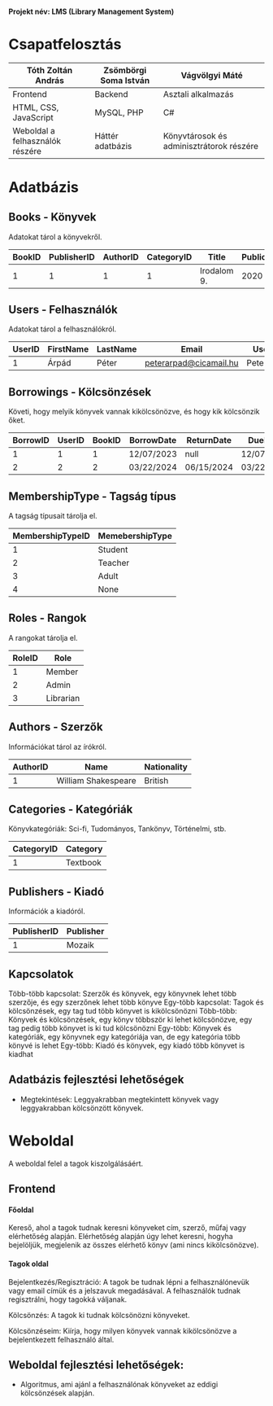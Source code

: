 #### Projekt név: LMS (Library Management System)

# Csapatfelosztás

| Tóth Zoltán András              | Zsömbörgi Soma István | Vágvölgyi Máté                           |
| ------------------------------- | --------------------- | ---------------------------------------- |
| Frontend                        | Backend               | Asztali alkalmazás                       |
| HTML, CSS, JavaScript           | MySQL, PHP            | C#                                       |
| Weboldal a felhasználók részére | Háttér adatbázis      | Könyvtárosok és adminisztrátorok részére |

# Adatbázis

## Books - Könyvek

Adatokat tárol a könyvekről.

| BookID | PublisherID | AuthorID | CategoryID | Title       | PublicationYear | ISBN | CopiesAvailable |
| ------ | ----------- | -------- | ---------- | ----------- | --------------- | ---- | --------------- |
| 1      | 1           | 1        | 1          | Irodalom 9. | 2020            | 1234 | 5               |
## Users - Felhasználók

Adatokat tárol a felhasználókról.

| UserID | FirstName | LastName | Email                  | Username     | Password         | MembershipTypeID | RoleID |
| ------ | --------- | -------- | ---------------------- | ------------ | ---------------- | ---------------- | ------ |
| 1      | Árpád     | Péter    | peterarpad@cicamail.hu | Peterarpad04 | !asdf123(sha512) | 1                | 1      |
## Borrowings - Kölcsönzések

Követi, hogy melyik könyvek vannak kikölcsönözve, és hogy kik kölcsönzik őket.

| BorrowID | UserID | BookID | BorrowDate | ReturnDate | DueDate    | IsReturned |
| -------- | ------ | ------ | ---------- | ---------- | ---------- | ---------- |
| 1        | 1      | 1      | 12/07/2023 | null       | 12/07/2024 | false      |
| 2        | 2      | 2      | 03/22/2024 | 06/15/2024 | 03/22/2025 | true       |
## MembershipType - Tagság típus

A tagság típusait tárolja el. 

| MembershipTypeID | MemebershipType |
| ---------------- | --------------- |
| 1                | Student         |
| 2                | Teacher         |
| 3                | Adult           |
| 4                | None            |
## Roles - Rangok

A rangokat tárolja el. 

| RoleID | Role      |
| ------ | --------- |
| 1      | Member    |
| 2      | Admin     |
| 3      | Librarian |
## Authors - Szerzők

Információkat tárol az írókról.

| AuthorID | Name                | Nationality |
| -------- | ------------------- | ----------- |
| 1        | William Shakespeare | British     |
## Categories - Kategóriák

Könyvkategóriák: Sci-fi, Tudományos, Tankönyv, Történelmi, stb.

| CategoryID | Category |
| ---------- | -------- |
| 1          | Textbook |
## Publishers - Kiadó

Információk a kiadóról.

| PublisherID | Publisher |
| ----------- | --------- |
| 1           | Mozaik    |
## Kapcsolatok

Több-több kapcsolat: Szerzők és könyvek, egy könyvnek lehet több szerzője, és egy szerzőnek lehet több könyve
Egy-több kapcsolat: Tagok és kölcsönzések, egy tag tud több könyvet is kikölcsönözni
Több-több: Könyvek és kölcsönzések, egy könyv többször ki lehet kölcsönözve, egy tag pedig több könyvet is ki tud kölcsönözni
Egy-több: Könyvek és kategóriák, egy könyvnek egy kategóriája van, de egy kategória több könyvé is lehet
Egy-több: Kiadó és könyvek, egy kiadó több könyvet is kiadhat

## Adatbázis fejlesztési lehetőségek

- Megtekintések: Leggyakrabban megtekintett könyvek vagy leggyakrabban kölcsönzött könyvek. 




# Weboldal

A weboldal felel a tagok kiszolgálásáért.
## Frontend

#### Főoldal

Kereső, ahol a tagok tudnak keresni könyveket cím, szerző, műfaj vagy elérhetőség alapján. Elérhetőség alapján úgy lehet keresni, hogyha bejelöljük, megjelenik az összes elérhető könyv (ami nincs kikölcsönözve). 

#### Tagok oldal

Bejelentkezés/Regisztráció: A tagok be tudnak lépni a felhasználónevük vagy email címük és a jelszavuk megadásával. A felhasználók tudnak regisztrálni, hogy tagokká váljanak.

Kölcsönzés: A tagok ki tudnak kölcsönözni könyveket.

Kölcsönzéseim: Kiírja, hogy milyen könyvek vannak kikölcsönözve a bejelentkezett felhasználó által. 

## Weboldal fejlesztési lehetőségek:

- Algoritmus, ami ajánl a felhasználónak könyveket az eddigi kölcsönzések alapján.